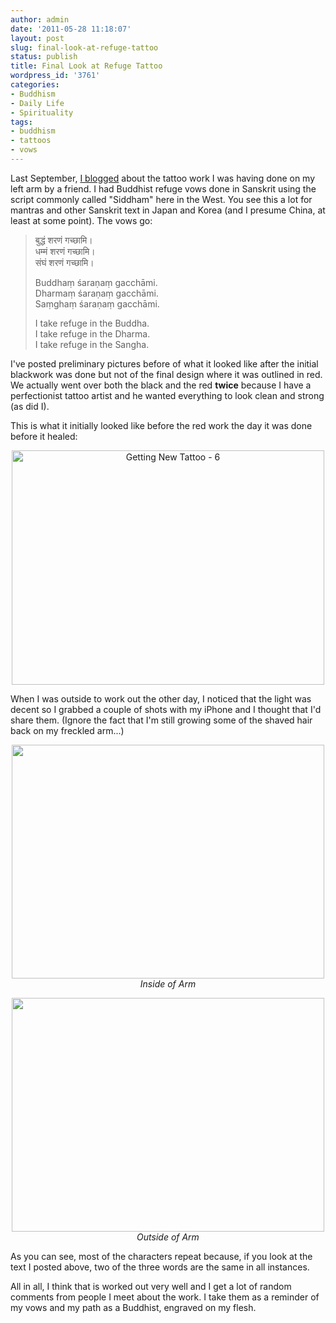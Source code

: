 ```yaml
---
author: admin
date: '2011-05-28 11:18:07'
layout: post
slug: final-look-at-refuge-tattoo
status: publish
title: Final Look at Refuge Tattoo
wordpress_id: '3761'
categories:
- Buddhism
- Daily Life
- Spirituality
tags:
- buddhism
- tattoos
- vows
---
```

Last September, <a href="/2010/09/11/sometimes-mindfulness-requires-a-post-it-note/">I blogged</a> about the tattoo work I was having done on my left arm by a friend. I had Buddhist refuge vows done in Sanskrit using the script commonly called "Siddham" here in the West. You see this a lot for mantras and other Sanskrit text in Japan and Korea (and I presume China, at least at some point). The vows go:
> बुद्धं शरणं गच्छामि। <br />
> धम्मं शरणं गच्छामि। <br />
> संघं शरणं गच्छामि। <br />
>
> Buddhaṃ śaraṇaṃ gacchāmi. <br />
> Dharmaṃ śaraṇaṃ gacchāmi. <br />
> Saṃghaṃ śaraṇaṃ gacchāmi. <br />
>
> I take refuge in the Buddha.<br />
> I take refuge in the Dharma.<br />
> I take refuge in the Sangha.

I've posted preliminary pictures before of what it looked like after the initial blackwork was done but not of the final design where it was outlined in red. We actually went over both the black and the red <strong>twice</strong> because I have a perfectionist tattoo artist and he wanted everything to look clean and strong (as did I). 

This is what it initially looked like before the red work the day it was done before it healed:

<p style="text-align: center"><a href="http://www.flickr.com/photos/albill/4978737276/" title="Getting New Tattoo - 6 by albill, on Flickr"><img src="https://farm5.static.flickr.com/4130/4978737276_c687acd88f.jpg" width="500" height="375" alt="Getting New Tattoo - 6"></a></p>

When I was outside to work out the other day, I noticed that the light was decent so I grabbed a couple of shots with my iPhone and I thought that I'd share them. (Ignore the fact that I'm still growing some of the shaved hair back on my freckled arm...)

<p style="text-align: center"><a href="http://www.flickr.com/photos/albill/5763689616/" title="Untitled by albill, on Flickr"><img src="https://farm3.static.flickr.com/2122/5763689616_a7826f0fe4.jpg" width="500" height="374" alt=""></a><br><em>Inside of Arm</em></p>

<p style="text-align: center"><a href="http://www.flickr.com/photos/albill/5763688720/" title="Untitled by albill, on Flickr"><img src="https://farm3.static.flickr.com/2546/5763688720_a8be2d2dba.jpg" width="500" height="374" alt=""></a><br><em>Outside of Arm</em></p>

As you can see, most of the characters repeat because, if you look at the text I posted above, two of the three words are the same in all instances.

All in all, I think that is worked out very well and I get a lot of random comments from people I meet about the work. I take them as a reminder of my vows and my path as a Buddhist, engraved on my flesh.
